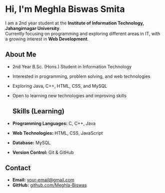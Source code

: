 # Hi, I'm Meghla Biswas Smita  

I am a 2nd year student at the **Institute of Information Technology, Jahangirnagar University**.  
Currently focusing on programming and exploring different areas in IT, with a growing interest in **Web Development**.  


## About Me
- 2nd Year B.Sc. (Hons.) Student in Information Technology  
- Interested in programming, problem solving, and web technologies  
- Exploring Java, C++, HTML, CSS, and MySQL  
- Open to learning new technologies and improving skills


  ## Skills (Learning)
- **Programming Languages:** C, C++, Java  
- **Web Technologies:** HTML, CSS, JavaScript  
- **Database:** MySQL  
- **Version Control:** Git & GitHub  


## Contact
- **Email:** your-email@gmail.com  
- **GitHub:** [github.com/Meghla-Biswas](https://github.com/Meghla-Biswas)  
